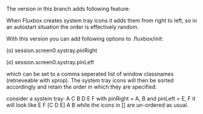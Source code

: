 The version in this branch adds following feature:

When Fluxbox creates system tray icons it adds them from right to left,
so in an autostart situation the order is effectively random.

With this version you can add following options to .fluxbox/init:

(o) session.screen0.systray.pinRight

(o) session.screen0.systray.pinLeft

which can be set to a comma seperated list of window classnames
(retrieveable with xprop). The system tray icons will then be sorted
accordingly and retain the order in which they are specified.

consider a system tray: A C B D E F
with pinRight = A, B and pinLeft = E, F it will look like
E F [C D E] A B while the icons in [] are un-ordered as usual.
